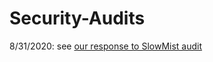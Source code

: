 # Security-Audits

8/31/2020: see [our response to SlowMist audit](https://medium.com/@dollarprotocol/security-audit-changes-8-31-2020-4cc683d828de?sk=6e1861937b7a7cf8c4f954cf95e38cdf)
